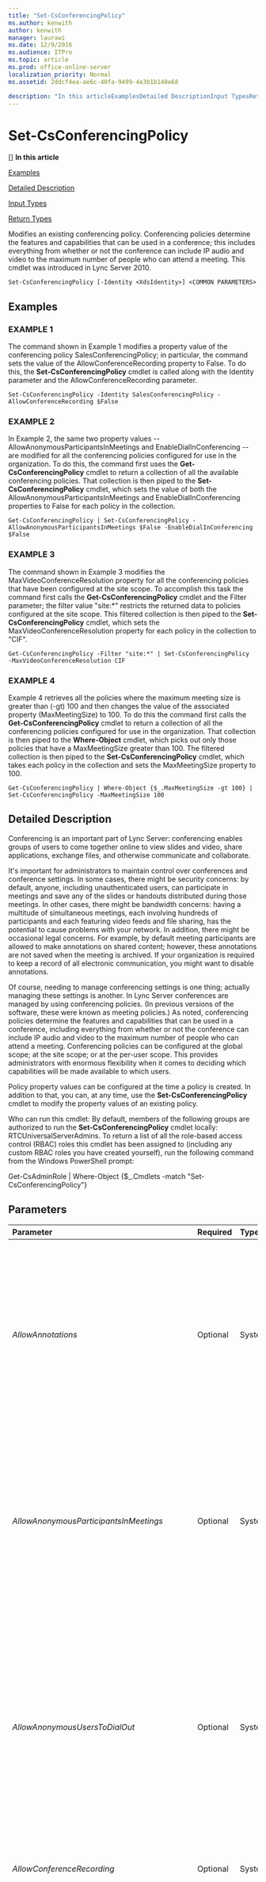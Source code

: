 ```yaml
---
title: "Set-CsConferencingPolicy"
ms.author: kenwith
author: kenwith
manager: laurawi
ms.date: 12/9/2016
ms.audience: ITPro
ms.topic: article
ms.prod: office-online-server
localization_priority: Normal
ms.assetid: 2ddcf4ea-ae6c-40fa-9499-4e3b1b140e68

description: "In this articleExamplesDetailed DescriptionInput TypesReturn Types"
---
```


# Set-CsConferencingPolicy
[]
 **In this article**
  
[Examples](#sectionSection0)
  
[Detailed Description](#sectionSection1)
  
[Input Types](#sectionSection2)
  
[Return Types](#sectionSection3)
  
Modifies an existing conferencing policy. Conferencing policies determine the features and capabilities that can be used in a conference; this includes everything from whether or not the conference can include IP audio and video to the maximum number of people who can attend a meeting. This cmdlet was introduced in Lync Server 2010.
  
```
Set-CsConferencingPolicy [-Identity <XdsIdentity>] <COMMON PARAMETERS>

```

## Examples
<a name="sectionSection0"> </a>

### EXAMPLE 1

The command shown in Example 1 modifies a property value of the conferencing policy SalesConferencingPolicy; in particular, the command sets the value of the AllowConferenceRecording property to False. To do this, the **Set-CsConferencingPolicy** cmdlet is called along with the Identity parameter and the AllowConferenceRecording parameter. 
  
```
Set-CsConferencingPolicy -Identity SalesConferencingPolicy -AllowConferenceRecording $False
```

### EXAMPLE 2

In Example 2, the same two property values -- AllowAnonymousParticipantsInMeetings and EnableDialInConferencing -- are modified for all the conferencing policies configured for use in the organization. To do this, the command first uses the **Get-CsConferencingPolicy** cmdlet to return a collection of all the available conferencing policies. That collection is then piped to the **Set-CsConferencingPolicy** cmdlet, which sets the value of both the AllowAnonymousParticipantsInMeetings and EnableDialInConferencing properties to False for each policy in the collection. 
  
```
Get-CsConferencingPolicy | Set-CsConferencingPolicy -AllowAnonymousParticipantsInMeetings $False -EnableDialInConferencing $False
```

### EXAMPLE 3

The command shown in Example 3 modifies the MaxVideoConferenceResolution property for all the conferencing policies that have been configured at the site scope. To accomplish this task the command first calls the **Get-CsConferencingPolicy** cmdlet and the Filter parameter; the filter value "site:*" restricts the returned data to policies configured at the site scope. This filtered collection is then piped to the **Set-CsConferencingPolicy** cmdlet, which sets the MaxVideoConferenceResolution property for each policy in the collection to "CIF". 
  
```
Get-CsConferencingPolicy -Filter "site:*" | Set-CsConferencingPolicy  -MaxVideoConferenceResolution CIF
```

### EXAMPLE 4

Example 4 retrieves all the policies where the maximum meeting size is greater than (-gt) 100 and then changes the value of the associated property (MaxMeetingSize) to 100. To do this the command first calls the **Get-CsConferencingPolicy** cmdlet to return a collection of all the conferencing policies configured for use in the organization. That collection is then piped to the **Where-Object** cmdlet, which picks out only those policies that have a MaxMeetingSize greater than 100. The filtered collection is then piped to the **Set-CsConferencingPolicy** cmdlet, which takes each policy in the collection and sets the MaxMeetingSize property to 100. 
  
```
Get-CsConferencingPolicy | Where-Object {$_.MaxMeetingSize -gt 100} | Set-CsConferencingPolicy -MaxMeetingSize 100 
```

## Detailed Description
<a name="sectionSection1"> </a>

Conferencing is an important part of Lync Server: conferencing enables groups of users to come together online to view slides and video, share applications, exchange files, and otherwise communicate and collaborate. 
  
It's important for administrators to maintain control over conferences and conference settings. In some cases, there might be security concerns: by default, anyone, including unauthenticated users, can participate in meetings and save any of the slides or handouts distributed during those meetings. In other cases, there might be bandwidth concerns: having a multitude of simultaneous meetings, each involving hundreds of participants and each featuring video feeds and file sharing, has the potential to cause problems with your network. In addition, there might be occasional legal concerns. For example, by default meeting participants are allowed to make annotations on shared content; however, these annotations are not saved when the meeting is archived. If your organization is required to keep a record of all electronic communication, you might want to disable annotations. 
  
Of course, needing to manage conferencing settings is one thing; actually managing these settings is another. In Lync Server conferences are managed by using conferencing policies. (In previous versions of the software, these were known as meeting policies.) As noted, conferencing policies determine the features and capabilities that can be used in a conference, including everything from whether or not the conference can include IP audio and video to the maximum number of people who can attend a meeting. Conferencing policies can be configured at the global scope; at the site scope; or at the per-user scope. This provides administrators with enormous flexibility when it comes to deciding which capabilities will be made available to which users.
  
Policy property values can be configured at the time a policy is created. In addition to that, you can, at any time, use the **Set-CsConferencingPolicy** cmdlet to modify the property values of an existing policy. 
  
Who can run this cmdlet: By default, members of the following groups are authorized to run the **Set-CsConferencingPolicy** cmdlet locally: RTCUniversalServerAdmins. To return a list of all the role-based access control (RBAC) roles this cmdlet has been assigned to (including any custom RBAC roles you have created yourself), run the following command from the Windows PowerShell prompt: 
  
Get-CsAdminRole | Where-Object {$_.Cmdlets -match "Set-CsConferencingPolicy"}
  
## Parameters
<a name="sectionSection1"> </a>

|**Parameter**|**Required**|**Type**|**Description**|
|:-----|:-----|:-----|:-----|
| _AllowAnnotations_ <br/> |Optional  <br/> |System.Boolean  <br/> |Indicates whether or not participants are allowed to make on-screen annotations on any content shared during the meeting; in addition, this setting determines whether or not whiteboarding is allowed in the conference. The default value is True.  <br/> Note that annotations are not archived along with other meeting content.  <br/> This setting applies to the user who organizes the conference: if set to False, no conference created by a user affected by this policy will include annotations. However, the user can participate in other conferences where annotations are allowed.  <br/> |
| _AllowAnonymousParticipantsInMeetings_ <br/> |Optional  <br/> |System.Boolean  <br/> |Indicates whether anonymous users are allowed to participate in the meeting. If set to False then only authenticated users (that is, users logged on to your Active Directory Domain Services or the Active Directory of a federated partner) are allowed to attend the meeting. The default value is True.  <br/> This setting applies to the user who organizes the conference: if set to False, no conference created by a user affected by this policy will allow anonymous participants. However, the user can take part in other conferences where anonymous participants are allowed.  <br/> |
| _AllowAnonymousUsersToDialOut_ <br/> |Optional  <br/> |System.Boolean  <br/> |Indicates whether or not anonymous users (for example, unauthenticated users) are allowed to join a conference using dial-out phoning. With dial-out phoning the conferencing server will telephone the user; when the user answers the phone, he or she will be joined to the conference.  <br/> Note that dial-in conferencing is allowed even when this setting is False.  <br/> This setting applies to the user who organizes the conference: if set to False, no conference created by a user affected by this policy will allow anonymous participants to join the conference by dialing out; however, the user can take part in other conferences where anonymous users can join by dialing out.  <br/> The default value is False ($False).  <br/> |
| _AllowConferenceRecording_ <br/> |Optional  <br/> |System.Boolean  <br/> |Indicates whether users are allowed to record the meeting. The default value is False.  <br/> This setting applies to all users taking part in the conference.  <br/> |
| _AllowExternalUserControl_ <br/> |Optional  <br/> |System.Boolean  <br/> |Indicates whether external users (either anonymous users or federated) are allowed to take control of shared applications or desktops. The default value is False.  <br/> This setting is enforced at the per-user level, and for both conferences and peer-to-peer communication sessions. That means that some users in a session might be allowed to give up control of a shared application or desktop to an external user while other users might not be allowed to give up control.  <br/> |
| _AllowExternalUsersToRecordMeeting_ <br/> |Optional  <br/> |System.Boolean  <br/> |Indicates whether external users (either anonymous users or federated users) are allowed to record the meeting. The default value is False.  <br/> This setting applies to the user who organizes the conference: if set to False, no conference created by a user affected by this policy will allow external users to record conferences. However, the user can take part in other conferences where external users are allowed to record meetings.  <br/> Note that this setting takes effect only if the AllowConferenceRecording property is set to True.  <br/> |
| _AllowExternalUsersToSaveContent_ <br/> |Optional  <br/> |System.Boolean  <br/> |Indicates whether external users (that is, users not currently logged-on to your network) are allowed to save handouts, slides, and other meeting content. The default value is True.  <br/> This setting applies to the user who organizes the conference: if set to False, no conference created by a user affected by this policy will allow external users to save content. However, the user can take part in other conferences where external users are allowed to save content.  <br/> |
| _AllowIPAudio_ <br/> |Optional  <br/> |System.Boolean  <br/> |Indicates whether or not computer audio is allowed in the meeting. The default value is True.  <br/> This setting applies to the user who organizes the conference: if set to False, no conference created by a user affected by this policy will allow IP audio. However, the user can take part in other conferences where IP audio is allowed.  <br/> |
| _AllowIPVideo_ <br/> |Optional  <br/> |System.Boolean  <br/> |Indicates whether or not computer video is allowed in the meeting. The default value is True.  <br/> This setting applies to the user who organizes the conference: if set to False, no conference created by a user affected by this policy will allow IP video. However, the user can take part in other conferences where IP video is allowed.  <br/> |
| _AllowLargeMeetings_ <br/> |Optional  <br/> |System.Boolean  <br/> |When set to True, all online meetings are treated as "large meeting." With a large meeting, restrictions are placed on the number of notifications that are sent to participants as well as the size of the meeting roster that is transmitted by default.  <br/> The default value is False ($False).  <br/> |
| _AllowMultiView_ <br/> |Optional  <br/> |System.Boolean  <br/> |When set to True (the default value) enables users to schedule conferences that allow multiview; that is, clients can receive multiple video streams during a given conference. This setting applies to the user who organizes the conference: if set to False, no conference created by a user affected by this policy can include multiview. However, the user can participate in other conferences where multiview is allowed.  <br/> |
| _AllowNonEnterpriseVoiceUsersToDialOut_ <br/> |Optional  <br/> |System.Boolean  <br/> |Indicates whether or users who have not been enabled for Enterprise Voice are allowed to join a conference using dial-out phoning. With dial-out phoning the conferencing server will telephone the user; when the user answers the phone, he or she will be joined to the conference.  <br/> Note that dial-in conferencing is allowed even when this setting is False.  <br/> This setting applies to the user who organizes the conference: if set to False, no conference created by a user affected by this policy will allow users who have not been enabled for Enterprise Voice to join the conference via dial-out phoning. However, the user can take part in other conferences where users who have not been enabled for Enterprise Voice can join via dial out.  <br/> The default value is False ($False).  <br/> |
| _AllowOfficeContent_ <br/> |Optional  <br/> |System.Boolean  <br/> |When set to False, prevents users from using Office content in their conferences.  <br/> |
| _AllowParticipantControl_ <br/> |Optional  <br/> |System.Boolean  <br/> |Indicates whether or not meeting participants are allowed to take control of applications or desktops shared during the meeting. The default value is True.  <br/> This setting applies to the user who organizes the conference: if set to False, no conference created by a user affected by this policy will allow participant control. However, the user can take part in other conferences where participant control is allowed.  <br/> |
| _AllowPolls_ <br/> |Optional  <br/> |System.Boolean  <br/> |Indicates whether or not users are allowed to conduct online polls during a meeting. The default value is True.  <br/> This setting applies to the user who organizes the conference: if set to False, no conference created by a user affected by this policy will allow polls. However, the user can take part in other conferences where polls are allowed.  <br/> |
| _AllowQandA_ <br/> |Optional  <br/> |System.Boolean  <br/> |When set to True (the default value) the user will be able to include the Questions and Answers Manager in any online conference that he or she organizes. When set to False, the user will be prohibited from including Questions and Answers Manager in any of his or her conferences.  <br/> This setting applies to the user who organizes the conference: if set to False, no conference created by a user affected by this policy will allow the use of the Questions and Answers Manager. However, the user can make use of the Questions and Answers Manager in other conferences where polls are allowed.  <br/> |
| _AllowSharedNotes_ <br/> |Optional  <br/> |System.Boolean  <br/> |When set to True (the default value) any open OneNote notebooks linked to the conference will automatically be updated with information such as conference participants and details about content shared during the conference.  <br/> |
| _AllowUserToScheduleMeetingsWithAppSharing_ <br/> |Optional  <br/> |System.Boolean  <br/> |Indicates whether or not users are allowed to organize meetings that include application sharing. The default value is True.  <br/> This setting applies to the user who organizes the conference: if set to False, no conference created by a user affected by this policy will allow application sharing. However, the user can take part in other conferences where application sharing is allowed.  <br/> |
| _AppSharingBitRateKb_ <br/> |Optional  <br/> |System.Int64  <br/> |Bit rate (in kilobits) used for application sharing. The default value is 50000.  <br/> |
| _AudioBitRateKb_ <br/> |Optional  <br/> |System.UInt32  <br/> |Bit rate (in kilobits) used for audio transmissions. The audio bit rate can be any whole number between 20 and 200, inclusive; the default value is 200.  <br/> This setting is enforced at the per-user level, and for both conferences and peer-to-peer communication sessions.  <br/> |
| _Confirm_ <br/> |Optional  <br/> |System.Management.Automation.SwitchParameter  <br/> |Prompts you for confirmation before executing the command.  <br/> |
| _Description_ <br/> |Optional  <br/> |System.String  <br/> |Enables administrators to provide additional text about the conferencing policy. For example, the Description might indicate the users the policy should be assigned to.  <br/> |
| _DisablePowerPointAnnotations_ <br/> |Optional  <br/> |System.Boolean  <br/> |When set to True ($True) users will not be able to add annotations to PowerPoint slides used in a conference. However (depending on the value of the AllowAnnotations property), users will still have access to other whiteboarding features. The default value is False, meaning that PowerPoint annotations are allowed.  <br/> |
| _EnableAppDesktopSharing_ <br/> |Optional  <br/> |Microsoft.Rtc.Management.WritableConfig.Policy.Meeting.EnableAppDesktopSharing  <br/> |Indicates whether participants are allowed to share applications (or their desktop) during the course of a meeting. Allowed values include:  <br/> Desktop. Users are allowed to share their entire desktop.  <br/> SingleApplication. Users are allowed to share a single application.  <br/> None. Users are not allowed to share applications or their desktop.  <br/> This setting is enforced at the per-user level. That means that some users in a conference might be allowed to share their desktop or applications while other users in the same conference might not be allowed to do so.  <br/> The default value is Desktop.  <br/> |
| _EnableDataCollaboration_ <br/> |Optional  <br/> |System.Boolean  <br/> |Indicates whether users can organize meetings that include data collaboration activities such as whiteboarding and annotations.  <br/> This setting applies to the user who organizes the conference: if set to False, no conference created by a user affected by this policy will allow data collaboration. However, the user can take part in other conferences where data collaboration is allowed.  <br/> |
| _EnableDialInConferencing_ <br/> |Optional  <br/> |System.Boolean  <br/> |Indicates whether users are able to join the meeting by dialing in with a public switched telephone network (PSTN) telephone. The default value is True.  <br/> This setting applies to the user who organizes the conference: if set to False, no conference created by a user affected by this policy will allow dial-in conferencing. However, the user can take part in other conferences where dial-in conferencing is allowed.  <br/> |
| _EnableFileTransfer_ <br/> |Optional  <br/> |System.Boolean  <br/> |Indicates whether file transfers to all the meeting participants are allowed during the meeting. The default value is True.  <br/> This setting applies to the user who organizes the conference: if set to False, no conference created by a user affected by this policy will allow file transfers. However, the user can take part in other conferences where file transfers are allowed.  <br/> |
| _EnableMultiViewJoin_ <br/> |Optional  <br/> |System.Boolean  <br/> |When set to True (the default value) clients will attempt to join a conference using multiview (which allows the client to receive multiple video streams during the conference). This parameter will be ignored if multiview is not allowed in the conference being joined. This setting is enforced at the per-user level, and for both conferences and peer-to-peer communication sessions. That means that some users in a session might be allowed to have multiple video streams while other users in the same conference might not.  <br/> |
| _EnableOnlineMeetingPromptForLyncResources_ <br/> |Optional  <br/> |System.Boolean  <br/> |When set to True, users will be prompted any time they schedule a meeting in Outlook that includes invitees (such as a meeting room) that would benefit from having the meeting held online. The default value is False.  <br/> |
| _EnableP2PFileTransfer_ <br/> |Optional  <br/> |System.Boolean  <br/> |Indicates whether peer-to-peer file transfers (that is, file transfers that do not involve all participants) are allowed during the meeting. The default value is True ($True).  <br/> This setting is enforced at the per-user level. That means that one user in a peer-to-peer communication session might be allowed to transfer files while the other user is not.  <br/> |
| _EnableP2PRecording_ <br/> |Optional  <br/> |System.Boolean  <br/> |If True, users will be able to record peer-to-peer communication sessions. The default value is False.  <br/> This setting is enforced at the per-user level. That means that one user in a peer-to-peer communication session might be allowed to record the session while the other user is not.  <br/> |
| _EnableP2PVideo_ <br/> |Optional  <br/> |System.Boolean  <br/> |If True, users will be able to take part in peer-to-peer video communication sessions. The default value is False.  <br/> This setting is enforced at the per-user level. That means that one user in a peer-to-peer communication session might be allowed to use video while the other user is not.  <br/> |
| _FileTransferBitRateKb_ <br/> |Optional  <br/> |System.Int64  <br/> |Bit rate (in kilobits) used for file transfers. The default value is 50000.  <br/> |
| _Force_ <br/> |Optional  <br/> |System.Management.Automation.SwitchParameter  <br/> |Suppresses the display of any non-fatal error message that might occur when running the command.  <br/> |
| _Identity_ <br/> |Optional  <br/> |Microsoft.Rtc.Management.Xds.XdsIdentity  <br/> |Unique identifier for the conferencing policy to be modified. Conferencing policies can be configured at the global, site, or per-user scopes. To modify the global policy, use this syntax: -Identity global. To modify a site policy, use syntax similar to this: -Identity site:Redmond. To modify a per-user policy, use syntax similar to this: -Identity SalesConferencingPolicy.  <br/> Note that wildcards are not allowed when specifying an Identity. If you do not specify an Identity the **Set-CsConferencingPolicy** cmdlet will automatically modify the global conferencing policy.  <br/> |
| _Instance_ <br/> |Optional  <br/> |Meeting Policy  <br/> |Allows you to pass a reference to an object to the cmdlet rather than set individual parameter values.  <br/> |
| _MaxMeetingSize_ <br/> |Optional  <br/> |System.UInt32  <br/> |Indicates the maximum number of people who are allowed to attend a meeting. After the maximum number of participants has been reached anyone else who tries to join the meeting will be turned away with the notice that the meeting is full. The number of participants specified in this value can be any 32-bit whole number (any value between 1 and 4,294,967,295), but the recommended size is between 2 and 250, inclusive; the default value is 250.  <br/> > [!NOTE]> 250 is the maximum for shared pool deployments, based on Microsoft testing. For information about supporting meeting with more than 250 participants, see "Microsoft Lync Server 2010 Support for Large Meetings" at [https://go.microsoft.com/fwlink/p/?linkId=242073](https://go.microsoft.com/fwlink/p/?linkId=242073).           This setting applies to the user who organizes the conference: no conference created by a user affected by this policy will allow more than the specified number of participants. However, the user can take part in other conferences where additional participants are allowed.  <br/> |
| _MaxVideoConferenceResolution_ <br/> |Optional  <br/> |Microsoft.Rtc.Management.WritableConfig.Policy.Meeting.MaxVideoConferenceResolution  <br/> |Indicates the maximum resolution for meeting video. Allowed values are:  <br/> CIF. Common Intermediate Format (CIF) has a resolution of 352 pixels by 288 pixels.  <br/> VGA. VGA has a resolution of 640 pixels by 480 pixels.  <br/> The default value is VGA.  <br/> |
| _TotalReceiveVideoBitRateKb_ <br/> |Optional  <br/> |System.Int64  <br/> |Indicates the maximum allowed bitrate (in kilobytes per second) for all the video used in a conference; that is, the combined total for all the video streams. The default value is 50000 kilobits per second.  <br/> |
| _VideoBitRateKb_ <br/> |Optional  <br/> |System.Int64  <br/> |Bit rate (in kilobits) used for video transmissions. The default value is 50000.  <br/> This setting is enforced at the per-user level, and for both conferences and peer-to-peer communication sessions.  <br/> |
| _WhatIf_ <br/> |Optional  <br/> |System.Management.Automation.SwitchParameter  <br/> |Describes what would happen if you executed the command without actually executing the command.  <br/> |
   
## Input Types
<a name="sectionSection2"> </a>

Microsoft.Rtc.Management.WritableConfig.Policy.Meeting.MeetingPolicy object. The **Set-CsConferencingPolicy** cmdlet accepts pipelined instances of the meeting policy object. 
  
## Return Types
<a name="sectionSection3"> </a>

The **Set-CsConferencingPolicy** cmdlet does not return a value or object. Instead, the cmdlet configures instances of the Microsoft.Rtc.Management.WritableConfig.Policy.Meeting.MeetingPolicy object. 
  
## See also
<a name="sectionSection3"> </a>

#### 

[Get-CsConferencingPolicy](get-csconferencingpolicy.md)
  
[Grant-CsConferencingPolicy](grant-csconferencingpolicy.md)
  
[New-CsConferencingPolicy](new-csconferencingpolicy.md)
  
[Remove-CsConferencingPolicy](remove-csconferencingpolicy.md)


